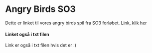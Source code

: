 # Angry Birds SO3
Dette er linket til vores angry birds spil fra SO3 forløbet.
[Link, klik her](https://github.com/orc13a/Angry-Birds)

#### Linket også i txt filen
Link er også i txt filen hvis det er :)